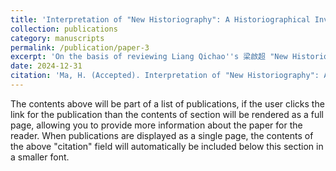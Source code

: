 ```yaml
---
title: 'Interpretation of "New Historiography": A Historiographical Investigation of a Problem in the Late Qing Dynasty and the Republic of China 詮釋「新史學」：一個晚清民國問題的史學史考察'
collection: publications
category: manuscripts
permalink: /publication/paper-3
excerpt: 'On the basis of reviewing Liang Qichao''s 梁啟超 "New Historiography" research in the past 70 years, this article sorts out the changes in the academic circle''s description of Liang Qichao''s "New Historiography", and discusses the changes in the academic circle''s understanding of a problem in the late Qing Dynasty and the Republic of China in the past 70 years. It can be seen that the disintegration of the "materialist view of history" and the "class view of history" in the 1980s forced the academic circles to start from Liang Qichao''s "new historiography" itself and establish new clues and discussions. The differences between different scholars in this process have led to the gradual emergence of two opposing "new historiography" discourses. Both discourses stem from similar academic motivations, but are influenced by different methodologies and different attitudes toward the problems of the late Qing 清 Dynasty and the Republic of China. Therefore, the formation of the monopoly position of academic historians on the problem of "new historiography" is not just a simple process of "scholars stand out and thinkers fade out", nor does it mean that the research of academic historians is complete in the sense of methodology.'
date: 2024-12-31
citation: 'Ma, H. (Accepted). Interpretation of "New Historiography": A Historiographical Investigation of a Problem in the Late Qing Dynasty and the Republic of China. Asian Studies.'
---
```


The contents above will be part of a list of publications, if the user clicks the link for the publication than the contents of section will be rendered as a full page, allowing you to provide more information about the paper for the reader. When publications are displayed as a single page, the contents of the above "citation" field will automatically be included below this section in a smaller font.
